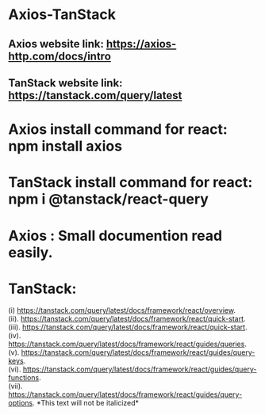# Axios-TanStack
## Axios website link:   https://axios-http.com/docs/intro
## TanStack website link:   https://tanstack.com/query/latest

# Axios install command for react: npm install axios
# TanStack install command for react:  npm i @tanstack/react-query

# Axios : Small documention read easily.

# TanStack: 
(i) https://tanstack.com/query/latest/docs/framework/react/overview.  <br>
(ii). https://tanstack.com/query/latest/docs/framework/react/quick-start.   <br>
(iii). https://tanstack.com/query/latest/docs/framework/react/quick-start.   <br>
(iv). https://tanstack.com/query/latest/docs/framework/react/guides/queries.   <br>
(v). https://tanstack.com/query/latest/docs/framework/react/guides/query-keys.   <br>
(vi). https://tanstack.com/query/latest/docs/framework/react/guides/query-functions.   <br>
(vii). https://tanstack.com/query/latest/docs/framework/react/guides/query-options.   <be>
\*This text will not be italicized\*
  

